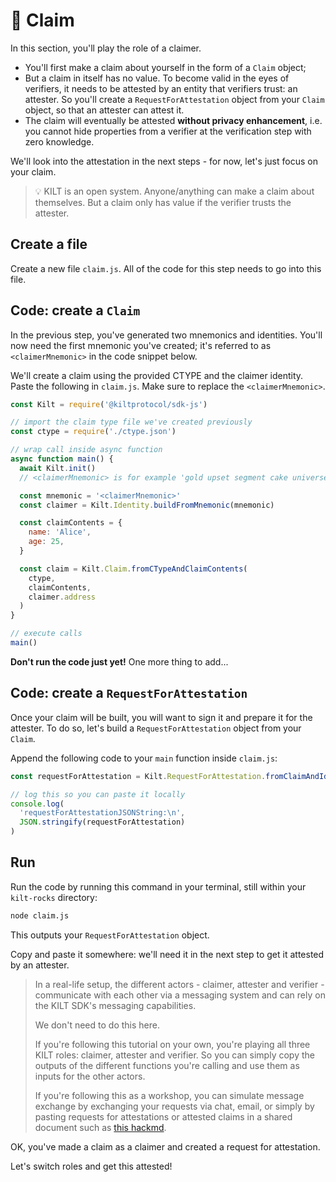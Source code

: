 # 💬 Claim

In this section, you'll play the role of a <span class="label-role claimer">claimer</span>.

- You'll first make a claim about yourself in the form of a `Claim` object;
- But a claim in itself has no value. To become valid in the eyes of <span class="label-role verifier">verifiers</span>, it needs to be attested by an entity that <span class="label-role verifier">verifiers</span> trust: an <span class="label-role attester">attester</span>. So you'll create a `RequestForAttestation` object from your `Claim` object, so that an <span class="label-role attester">attester</span> can attest it.
- The claim will eventually be attested **without privacy enhancement**, i.e. you cannot hide properties from a <span class="label-role verifier">verifier</span> at the verification step with zero knowledge.

We'll look into the attestation in the next steps - for now, let's just focus on your claim.

> 💡 KILT is an open system.
> Anyone/anything can make a claim about themselves. But a claim only has value if the verifier trusts the attester.

## Create a file

Create a new file `claim.js`.
All of the code for this step needs to go into this file.

## Code: create a `Claim`

In the previous step, you've generated two mnemonics and identities.
You'll now need the first mnemonic you've created; it's referred to as `<claimerMnemonic>` in the code snippet below.

We'll create a claim using the provided CTYPE and the <span class="label-role claimer">claimer</span> identity.  
Paste the following in `claim.js`. Make sure to replace the `<claimerMnemonic>`.

<!-- copy and paste 🚧 1️⃣ claim_example from 3_claim.ts -->

<!-- IMPORTANT ❗️ Respect the UNCOMMENT-LINE and REMOVE-LINE comments -->

```javascript
const Kilt = require('@kiltprotocol/sdk-js')

// import the claim type file we've created previously
const ctype = require('./ctype.json')

// wrap call inside async function
async function main() {
  await Kilt.init()
  // <claimerMnemonic> is for example 'gold upset segment cake universe carry demand comfort dawn invite element capital'

  const mnemonic = '<claimerMnemonic>'
  const claimer = Kilt.Identity.buildFromMnemonic(mnemonic)

  const claimContents = {
    name: 'Alice',
    age: 25,
  }

  const claim = Kilt.Claim.fromCTypeAndClaimContents(
    ctype,
    claimContents,
    claimer.address
  )
}

// execute calls
main()

```

**Don't run the code just yet!** One more thing to add...

## Code: create a `RequestForAttestation`

Once your claim will be built, you will want to sign it and prepare it for the <span class="label-role attester">attester</span>.
To do so, let's build a `RequestForAttestation` object from your `Claim`.

Append the following code to your `main` function inside `claim.js`:

<!-- copy and paste 🚧 2️⃣ requestForAttestation_example from 3_claim.ts -->

<!-- IMPORTANT ❗️ Respect the UNCOMMENT-LINE and REMOVE-LINE comments -->

```javascript
const requestForAttestation = Kilt.RequestForAttestation.fromClaimAndIdentity(claim, claimer)

// log this so you can paste it locally
console.log(
  'requestForAttestationJSONString:\n',
  JSON.stringify(requestForAttestation)
)
```

## Run

Run the code by running this command in your terminal, still within your `kilt-rocks` directory:

```bash
node claim.js
```

This outputs your `RequestForAttestation` object.

Copy and paste it somewhere: we'll need it in the next step to get it attested by an <span class="label-role attester">attester</span>.

> In a real-life setup, the different actors - claimer, attester and verifier - communicate with each other via a messaging system and can rely on the KILT SDK's messaging capabilities.
>
> We don't need to do this here.
>
> If you're following this tutorial on your own, you're playing all three KILT roles: claimer, attester and verifier. So you can simply copy the outputs of the different functions you're calling and use them as inputs for the other actors.
>
> If you're following this as a workshop, you can simulate message exchange by exchanging your requests via chat, email, or simply by pasting requests for attestations or attested claims in a shared document such as [this hackmd](https://hackmd.io/c6OBNgWWR8yWJhMj7WICUA?edit).

OK, you've made a claim as a <span class="label-role claimer">claimer</span> and created a request for attestation.

Let's switch roles and get this attested!
